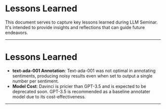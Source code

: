 # Lessons Learned

This document serves to capture key lessons learned during LLM Seminar. It's intended to provide insights and reflections that can guide future endeavors.

---

# Lessons Learned

- **text-ada-001 Annotation**: Text-ada-001 was not optimal in annotating sentiments, producing noisy results even when set to output a single number per sentiment.
- **Model Cost**: Davinci is pricier than GPT-3.5 and is expected to be deprecated soon. GPT-3.5 is recommended as a baseline annotater model due to its cost-effectiveness.
--- 